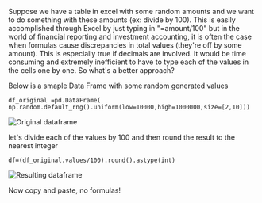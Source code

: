Suppose we have a table in excel with some random amounts and we want to do something with these amounts (ex: divide by 100). This is easily accomplished through Excel by just typing in "=amount/100" but in the world of financial reporting and investment accounting, 
it is often the case when formulas cause discrepancies in total values (they're off by some amount).  This is especially true if decimals are involved. It would be time consuming and extremely inefficient to have to type each of the values in the cells one by one.  So what's a better approach?

Below is a smaple Data Frame with some random generated values

```df_original =pd.DataFrame( np.random.default_rng().uniform(low=10000,high=1000000,size=[2,10]))```

![Original dataframe](C:\Users\nplatchk\Desktop\df_original)

let's divide each of the values by 100 and then round the result to the nearest integer

```df=(df_original.values/100).round().astype(int)```

![Resulting dataframe](C:\Users\nplatchk\Desktop\df)

Now copy and paste, no formulas!
